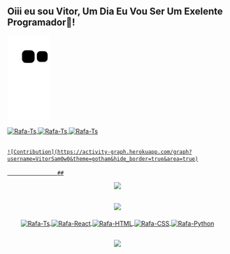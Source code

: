 
## Oiii eu sou Vitor, Um Dia Eu Vou Ser Um Exelente Programador🤩!

  ![Snake animation](https://github.com/VitorSam0w0/VitorSam0w0/blob/output/github-contribution-grid-snake.svg)

  <div>
        <a href="https://discord.gg/xJV6adeEkS"><img src="https://img.icons8.com/bubbles/70/discord-logo.png" class"media-object
  <img align="center" alt="Rafa-Ts" height="70" width="70" src="https://img.icons8.com/bubbles/70/discord-logo.png">
        <a href="https://www.instagram.com/vsvitorsam/?igshid=YmMyMTA2M2Y%3D"><img src="https://img.icons8.com/bubbles/70/instagram-new--v2.png" class"media-object
  <img align="center" alt="Rafa-Ts" height="70" width="70" src="https://img.icons8.com/bubbles/70/instagram-new--v2.png">
        <a href="https://steamcommunity.com/profiles/76561198438412285"><img src="https://cdn-icons-png.flaticon.com/128/3670/3670382.png" class"media-object
  <img align="center" alt="Rafa-Ts" height="60" width="60" src="https://cdn-icons-png.flaticon.com/128/3670/3670382.png">
          
  </div>
  
  ##
  
    ![Contribution](https://activity-graph.herokuapp.com/graph?username=VitorSam0w0&theme=gotham&hide_border=true&area=true)
    
                    ##
  
    
<div align="center">
  <a href="https://github.com/VitorSam0w0">
  <img height="180em" src="https://github-readme-stats.vercel.app/api?username=VitorSam0w0&show_icons=true&theme=dark&include_all_commits=true&count_private=true"/>
    
    
<div> 


  ##
    
  <img height="180em" src="https://github-readme-stats.vercel.app/api/top-langs/?username=VitorSam0w0&layout=compact&langs_count=7&theme=dark"/>
    
<div style="display: inline_block"><br>
    <a href="https://github.com/VitorSam0w0"><img src="https://img.icons8.com/bubbles/70/pixel-cat.png" class"media-object
  <img align="center" alt="Rafa-Ts" height="70" width="70" src="https://img.icons8.com/bubbles/70/pixel-cat.png">
    <a href="https://github.com/VitorSam0w0"><img src="https://img.icons8.com/bubbles/70/bright-moon.png" class"media-object
  <img align="center" alt="Rafa-React" height="70" width="70" src="https://img.icons8.com/bubbles/70/bright-moon.png">
      <a href="https://github.com/VitorSam0w0"><img src="https://img.icons8.com/bubbles/70/kawaii-pizza.png" class"media-object
  <img align="center" alt="Rafa-HTML" height="70" width="70" src="https://img.icons8.com/bubbles/70/kawaii-pizza.png">
      <a href="https://github.com/VitorSam0w0"><img src="https://img.icons8.com/bubbles/70/pokemon.png" class"media-object
  <img align="center" alt="Rafa-CSS" height="70" width="70" src="https://img.icons8.com/bubbles/70/pokemon.png">
        <a href="https://github.com/VitorSam0w0"><img src="https://img.icons8.com/bubbles/70/mana.png" class"media-object
  <img align="center" alt="Rafa-Python" height="70" width="70" src="https://img.icons8.com/bubbles/70/mana.png">
  
  
</div>

##

<img src="https://data.whicdn.com/images/309541334/original.gif" />
  
  ##
  
  
 
</div>
